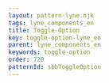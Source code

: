 ```yaml
---
layout: pattern-lyne.njk
tags: lyne_components_en
title: Toggle-Option
key: toggle-option-lyne_en
parent: lyne_components_en
keywords: toggle-option
order: 720
patternId: sbbToggleOption
---
```

